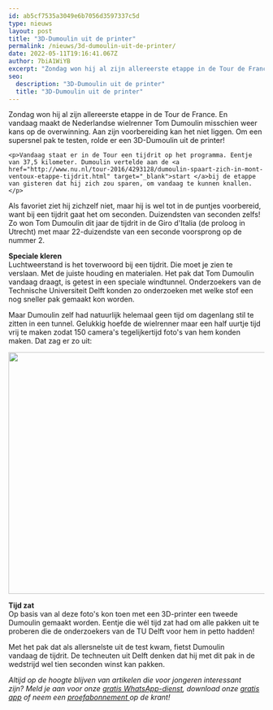 ```yaml
---
id: ab5cf7535a3049e6b7056d3597337c5d
type: nieuws
layout: post
title: "3D-Dumoulin uit de printer"
permalink: /nieuws/3d-dumoulin-uit-de-printer/
date: 2022-05-11T19:16:41.067Z
author: 7biA1WiYB
excerpt: "Zondag won hij al zijn allereerste etappe in de Tour de France. En vandaag maakt de Nederlandse wielrenner Tom Dumoulin misschien weer kans op de overwinning. Aan zijn voorbereiding kan het niet liggen. Om een supersnel pak te testen, rolde er een 3D-Dumoulin uit de printer!  "
seo:
  description: "3D-Dumoulin uit de printer"
  title: "3D-Dumoulin uit de printer"
---
```

Zondag won hij al zijn allereerste etappe in de Tour de France. En vandaag maakt de Nederlandse wielrenner Tom Dumoulin misschien weer kans op de overwinning. Aan zijn voorbereiding kan het niet liggen. Om een supersnel pak te testen, rolde er een 3D-Dumoulin uit de printer!  

    <p>Vandaag staat er in de Tour een tijdrit op het programma. Eentje van 37,5 kilometer. Dumoulin vertelde aan de <a href="http://www.nu.nl/tour-2016/4293128/dumoulin-spaart-zich-in-mont-ventoux-etappe-tijdrit.html" target="_blank">start </a>bij de etappe van gisteren dat hij zich zou sparen, om vandaag te kunnen knallen.</p>
<p>Als favoriet ziet hij zichzelf niet, maar hij is wel tot in de puntjes voorbereid, want bij een tijdrit gaat het om seconden. Duizendsten van seconden zelfs! Zo won Tom Dumoulin dit jaar de tijdrit in de Giro d'Italia (de proloog in Utrecht) met maar 22-duizendste van een seconde voorsprong op de nummer 2.</p>
<p><strong>Speciale kleren</strong><br>Luchtweerstand is het toverwoord bij een tijdrit. Die moet je zien te verslaan. Met de juiste houding en materialen. Het pak dat Tom Dumoulin vandaag draagt, is getest in een speciale windtunnel. Onderzoekers van de Technische Universiteit Delft konden zo onderzoeken met welke stof een nog sneller pak gemaakt kon worden.</p>
<p>Maar Dumoulin zelf had natuurlijk helemaal geen tijd om dagenlang stil te zitten in een tunnel. Gelukkig hoefde de wielrenner maar een half uurtje tijd vrij te maken zodat 150 camera's tegelijkertijd foto's van hem konden maken. Dat zag er zo uit:</p>
<p><div class="media media-element-container media-default"><div id="file-20443" class="file file-image file-image-jpeg">

        
  
  <div class="content">
    <img title="Foto Marco de Swart / Team Giant Alpecin" height="476" width="800" class="media-element file-default" src="https://original.sevendays.nl/sites/default/files/Foto%20Marco%20de%20Swart%20Team%20Giant%20Alpecin%20klein.jpg" alt="">  </div>

  
</div>
</div>
<p><strong>Tijd zat</strong><br>Op basis van al deze foto's kon toen met een 3D-printer een tweede Dumoulin gemaakt worden. Eentje die wél tijd zat had om alle pakken uit te proberen die de onderzoekers van de TU Delft voor hem in petto hadden!</p>
<p>Met het pak dat als allersnelste uit de test kwam, fietst Dumoulin vandaag de tijdrit. De techneuten uit Delft denken dat hij met dit pak in de wedstrijd wel tien seconden winst kan pakken.</p>
<p><em>Altijd op de hoogte blijven van artikelen die voor jongeren interessant zijn? Meld je aan voor onze <a href="https://original.sevendays.nl/whatsapp">gratis WhatsApp-dienst</a>, download onze <a href="https://original.sevendays.nl/app">gratis app</a> of neem een <a href="https://abonneren.sevendays.nl/abonneren/abonnementen/ae/artikel">proefabonnement </a>op de krant!</em></p>  
